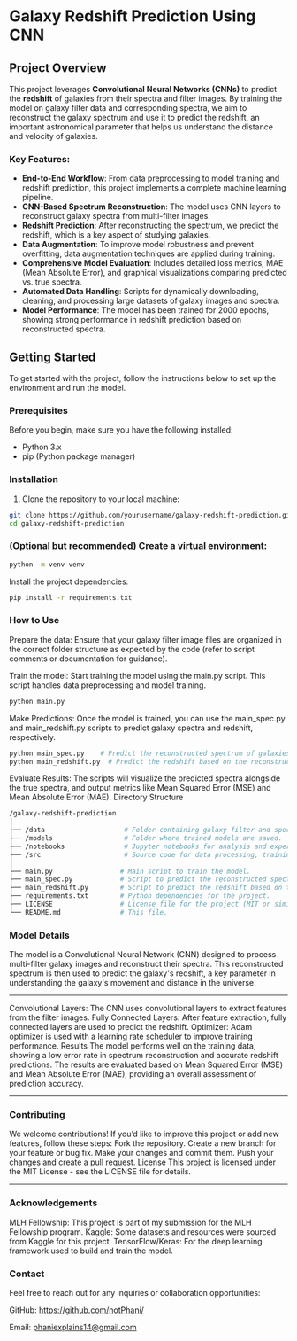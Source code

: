 # Galaxy Redshift Prediction Using CNN

## Project Overview

This project leverages **Convolutional Neural Networks (CNNs)** to predict the **redshift** of galaxies from their spectra and filter images. By training the model on galaxy filter data and corresponding spectra, we aim to reconstruct the galaxy spectrum and use it to predict the redshift, an important astronomical parameter that helps us understand the distance and velocity of galaxies.

### Key Features:
- **End-to-End Workflow**: From data preprocessing to model training and redshift prediction, this project implements a complete machine learning pipeline.
- **CNN-Based Spectrum Reconstruction**: The model uses CNN layers to reconstruct galaxy spectra from multi-filter images.
- **Redshift Prediction**: After reconstructing the spectrum, we predict the redshift, which is a key aspect of studying galaxies.
- **Data Augmentation**: To improve model robustness and prevent overfitting, data augmentation techniques are applied during training.
- **Comprehensive Model Evaluation**: Includes detailed loss metrics, MAE (Mean Absolute Error), and graphical visualizations comparing predicted vs. true spectra.
- **Automated Data Handling**: Scripts for dynamically downloading, cleaning, and processing large datasets of galaxy images and spectra.
- **Model Performance**: The model has been trained for 2000 epochs, showing strong performance in redshift prediction based on reconstructed spectra.

## Getting Started

To get started with the project, follow the instructions below to set up the environment and run the model.

### Prerequisites

Before you begin, make sure you have the following installed:

- Python 3.x
- pip (Python package manager)

### Installation

1. Clone the repository to your local machine:

```bash
git clone https://github.com/yourusername/galaxy-redshift-prediction.git
cd galaxy-redshift-prediction
```
### (Optional but recommended) Create a virtual environment:
```bash
python -m venv venv
```
Install the project dependencies:
```bash
pip install -r requirements.txt
```
### How to Use
Prepare the data: Ensure that your galaxy filter image files are organized in the correct folder structure as expected by the code (refer to script comments or documentation for guidance).

Train the model: Start training the model using the main.py script. This script handles data preprocessing and model training.

```bash
python main.py
```
Make Predictions: Once the model is trained, you can use the main_spec.py and main_redshift.py scripts to predict galaxy spectra and redshift, respectively.
```bash
python main_spec.py    # Predict the reconstructed spectrum of galaxies
python main_redshift.py  # Predict the redshift based on the reconstructed spectrum
```
Evaluate Results: The scripts will visualize the predicted spectra alongside the true spectra, and output metrics like Mean Squared Error (MSE) and Mean Absolute Error (MAE).
Directory Structure
```bash
/galaxy-redshift-prediction
│
├── /data                    # Folder containing galaxy filter and spectrum data.
├── /models                  # Folder where trained models are saved.
├── /notebooks               # Jupyter notebooks for analysis and experimentation.
├── /src                     # Source code for data processing, training, and prediction.
│
├── main.py                 # Main script to train the model.
├── main_spec.py            # Script to predict the reconstructed spectrum of galaxies.
├── main_redshift.py        # Script to predict the redshift based on the reconstructed spectrum.
├── requirements.txt        # Python dependencies for the project.
├── LICENSE                 # License file for the project (MIT or similar).
└── README.md               # This file.
```
### Model Details
The model is a Convolutional Neural Network (CNN) designed to process multi-filter galaxy images and reconstruct their spectra. This reconstructed spectrum is then used to predict the galaxy's redshift, a key parameter in understanding the galaxy's movement and distance in the universe.

---

Convolutional Layers: The CNN uses convolutional layers to extract features from the filter images.
Fully Connected Layers: After feature extraction, fully connected layers are used to predict the redshift.
Optimizer: Adam optimizer is used with a learning rate scheduler to improve training performance.
Results
The model performs well on the training data, showing a low error rate in spectrum reconstruction and accurate redshift predictions. The results are evaluated based on Mean Squared Error (MSE) and Mean Absolute Error (MAE), providing an overall assessment of prediction accuracy.

---

### Contributing
We welcome contributions! If you’d like to improve this project or add new features, follow these steps:
Fork the repository.
Create a new branch for your feature or bug fix.
Make your changes and commit them.
Push your changes and create a pull request.
License
This project is licensed under the MIT License - see the LICENSE file for details.

---

### Acknowledgements
MLH Fellowship: This project is part of my submission for the MLH Fellowship program.
Kaggle: Some datasets and resources were sourced from Kaggle for this project.
TensorFlow/Keras: For the deep learning framework used to build and train the model.

### Contact
Feel free to reach out for any inquiries or collaboration opportunities:

GitHub: https://github.com/notPhani/

Email: phaniexplains14@gmail.com
